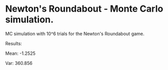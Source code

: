 # Newton's Roundabout - Monte Carlo simulation. 
MC simulation with 10^6 trials for the Newton's Roundabout game.
<p></p>
Results:
<p></p>
Mean: -1.2525
<p></p>
Var: 360.856
